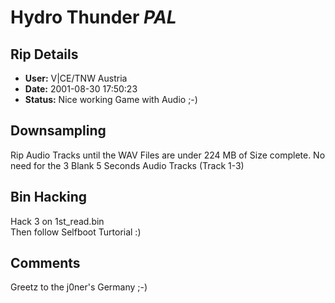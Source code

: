 # Hydro Thunder *PAL*

## Rip Details

- **User:** V|CE/TNW Austria
- **Date:** 2001-08-30 17:50:23
- **Status:** Nice working Game with Audio ;-)

## Downsampling

Rip Audio Tracks until the WAV Files are under 224 MB of Size complete. No need for the 3 Blank 5 Seconds Audio Tracks (Track 1-3)

## Bin Hacking

Hack 3 on 1st_read.bin<br />Then follow Selfboot Turtorial :)

## Comments

Greetz to the j0ner's Germany ;-)

